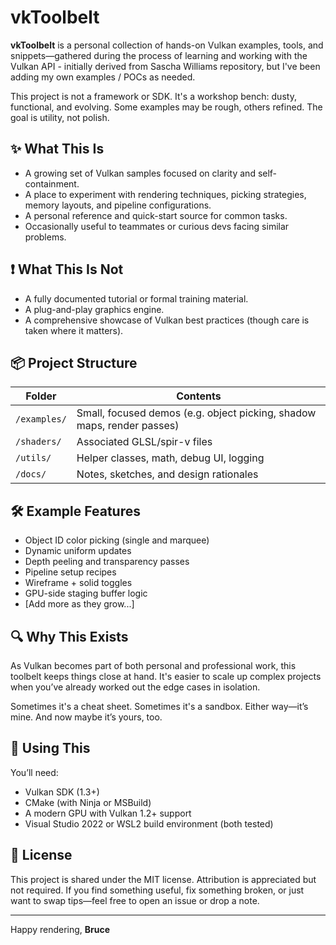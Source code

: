 # vkToolbelt

**vkToolbelt** is a personal collection of hands-on Vulkan examples, tools, and snippets—gathered during the process of learning and working with the Vulkan API - initially derived from Sascha Williams repository, but I've been adding my own examples / POCs as needed.

This project is not a framework or SDK. It's a workshop bench: dusty, functional, and evolving. Some examples may be rough, others refined. The goal is utility, not polish.

## ✨ What This Is

- A growing set of Vulkan samples focused on clarity and self-containment.
- A place to experiment with rendering techniques, picking strategies, memory layouts, and pipeline configurations.
- A personal reference and quick-start source for common tasks.
- Occasionally useful to teammates or curious devs facing similar problems.

## ❗ What This Is Not

- A fully documented tutorial or formal training material.
- A plug-and-play graphics engine.
- A comprehensive showcase of Vulkan best practices (though care is taken where it matters).

## 📦 Project Structure

| Folder         | Contents                                    |
|----------------|---------------------------------------------|
| `/examples/`   | Small, focused demos (e.g. object picking, shadow maps, render passes) |
| `/shaders/`    | Associated GLSL/spir-v files                |
| `/utils/`      | Helper classes, math, debug UI, logging     |
| `/docs/`       | Notes, sketches, and design rationales      |

## 🛠 Example Features

- Object ID color picking (single and marquee)
- Dynamic uniform updates
- Depth peeling and transparency passes
- Pipeline setup recipes
- Wireframe + solid toggles
- GPU-side staging buffer logic
- [Add more as they grow...]

## 🔍 Why This Exists

As Vulkan becomes part of both personal and professional work, this toolbelt keeps things close at hand. It's easier to scale up complex projects when you’ve already worked out the edge cases in isolation.

Sometimes it's a cheat sheet. Sometimes it's a sandbox. Either way—it’s mine. And now maybe it’s yours, too.

## 🧳 Using This

You’ll need:
- Vulkan SDK (1.3+)
- CMake (with Ninja or MSBuild)
- A modern GPU with Vulkan 1.2+ support
- Visual Studio 2022 or WSL2 build environment (both tested)

## 🧾 License

This project is shared under the MIT license. Attribution is appreciated but not required. If you find something useful, fix something broken, or just want to swap tips—feel free to open an issue or drop a note.

---

Happy rendering,
**Bruce**

